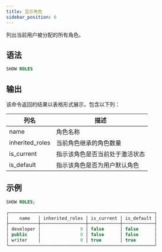 ```yaml
---
title: 显示角色
sidebar_position: 6
---
```


列出当前用户被分配的所有角色。

## 语法

```sql
SHOW ROLES
```

## 输出

该命令返回的结果以表格形式展示，包含以下列：

| 列名            | 描述                           |
| --------------- | ------------------------------ |
| name            | 角色名称                       |
| inherited_roles | 当前角色继承的角色数量         |
| is_current      | 指示该角色是否当前处于激活状态 |
| is_default      | 指示该角色是否为用户默认角色   |

## 示例

```sql
SHOW ROLES;

┌───────────────────────────────────────────────────────┐
│    name   │ inherited_roles │ is_current │ is_default │
├───────────┼─────────────────┼────────────┼────────────┤
│ developer │               0 │ false      │ false      │
│ public    │               0 │ false      │ false      │
│ writer    │               0 │ true       │ true       │
└───────────────────────────────────────────────────────┘
```
